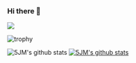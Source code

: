 ### Hi there 👋

<!-- <img src="https://img.shields.io/badge/{내용}-{배경 색깔}?style={스타일}&logo={로고이름}&logoColor={로고 색깔}"/>

출처: https://eunhee-programming.tistory.com/239 [코드짜는 문과녀] -->

<img src="https://img.shields.io/badge/Android-lightgray?style=flat&logo=Android&logoColor=3DDC84"/>

![trophy](https://github-profile-trophy.vercel.app/?username=5JM)

![5JM's github stats](https://github-readme-stats.vercel.app/api?username=5JM&show_icons=true)
[![5JM's github stats](https://github-readme-stats.vercel.app/api/top-langs/?username=5JM&show_icons=true&hide_border=true&title_color=004386&icon_color=004386&layout=compact)](https://github.com/5JM)


<!-- **5JM/5JM** is a ✨ _special_ ✨ repository because its `README.md` (this file) appears on your GitHub profile.

Here are some ideas to get you started:


- 🔭 I’m currently working on ...
- 🌱 I’m currently learning ...
- 👯 I’m looking to collaborate on ...
- 🤔 I’m looking for help with ...
- 💬 Ask me about ...
- 📫 How to reach me: ...
- 😄 Pronouns: ...
- ⚡ Fun fact: ... -->

